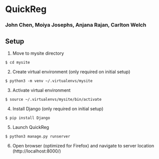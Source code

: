 # QuickReg

### John Chen, Moiya Josephs, Anjana Rajan, Carlton Welch

## Setup

1. Move to mysite directory
```
$ cd mysite
```
2. Create virtual environment (only required on initial setup)
```
$ python3 -m venv ~/.virtualenvs/mysite
```
3. Activate virtual environment
```
$ source ~/.virtualenvs/mysite/bin/activate
```
4. Install Django (only required on initial setup)
```
$ pip install Django
```
5. Launch QuickReg
```
$ python3 manage.py runserver
```
6. Open browser (optimized for Firefox) and navigate to server location (http://localhost:8000/)
